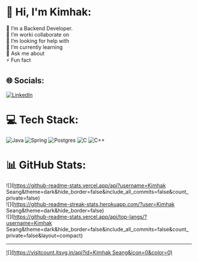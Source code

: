 # 💫 Hi, I'm Kimhak:
🔭 I’m a Backend Developer.<br>👯 I’m worki collaborate on<br>🤝 I’m looking for help with<br>🌱 I’m currently learning<br>💬 Ask me about<br>⚡ Fun fact


## 🌐 Socials:
[![LinkedIn](https://img.shields.io/badge/LinkedIn-%230077B5.svg?logo=linkedin&logoColor=white)](https://www.linkedin.com/in/kimhak-seang-6a6b5723a/) 

# 💻 Tech Stack:
![Java](https://img.shields.io/badge/Java-%20%23aab7b8.svg?style=for-the-badge&logo=Java&logoColor=white) ![Spring](https://img.shields.io/badge/spring-%236DB33F.svg?style=for-the-badge&logo=spring&logoColor=white) ![Postgres](https://img.shields.io/badge/postgres-%23316192.svg?style=for-the-badge&logo=postgresql&logoColor=white) ![C](https://img.shields.io/badge/c-%2300599C.svg?style=for-the-badge&logo=c&logoColor=white) ![C++](https://img.shields.io/badge/c++-%2300599C.svg?style=for-the-badge&logo=c%2B%2B&logoColor=white)
# 📊 GitHub Stats:
![](https://github-readme-stats.vercel.app/api?username=Kimhak Seang&theme=dark&hide_border=false&include_all_commits=false&count_private=false)<br/>
![](https://github-readme-streak-stats.herokuapp.com/?user=Kimhak Seang&theme=dark&hide_border=false)<br/>
![](https://github-readme-stats.vercel.app/api/top-langs/?username=Kimhak Seang&theme=dark&hide_border=false&include_all_commits=false&count_private=false&layout=compact)

---
[![](https://visitcount.itsvg.in/api?id=Kimhak Seang&icon=0&color=0)](https://visitcount.itsvg.in)

<!-- Proudly created with GPRM ( https://gprm.itsvg.in ) -->
